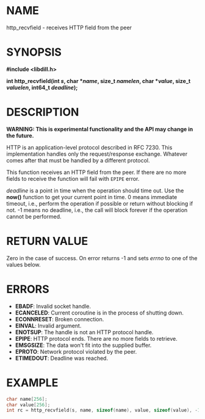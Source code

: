 # NAME

http_recvfield - receives HTTP field from the peer

# SYNOPSIS

**#include &lt;libdill.h>**

**int http_recvfield(int **_s_**, char **\*_name_**, size_t **_namelen_**, char **\*_value_**, size_t **_valuelen_**, int64_t **_deadline_**);**

# DESCRIPTION

**WARNING: This is experimental functionality and the API may change in the future.**

HTTP is an application-level protocol described in RFC 7230. This implementation handles only the request/response exchange. Whatever comes after that must be handled by a different protocol.

This function receives an HTTP field from the peer. If there are no more fields to receive the function will fail with `EPIPE` error.

_deadline_ is a point in time when the operation should time out. Use the **now()** function to get your current point in time. 0 means immediate timeout, i.e., perform the operation if possible or return without blocking if not. -1 means no deadline, i.e., the call will block forever if the operation cannot be performed.

# RETURN VALUE

Zero in the case of success. On error returns -1 and sets _errno_ to one of the values below.

# ERRORS

* **EBADF**: Invalid socket handle.
* **ECANCELED**: Current coroutine is in the process of shutting down.
* **ECONNRESET**: Broken connection.
* **EINVAL**: Invalid argument.
* **ENOTSUP**: The handle is not an HTTP protocol handle.
* **EPIPE**: HTTP protocol ends. There are no more fields to retrieve.
* **EMSGSIZE**: The data won't fit into the supplied buffer.
* **EPROTO**: Network protocol violated by the peer.
* **ETIMEDOUT**: Deadline was reached.

# EXAMPLE

```c
char name[256];
char value[256];
int rc = http_recvfield(s, name, sizeof(name), value, sizeof(value), -1);
```
